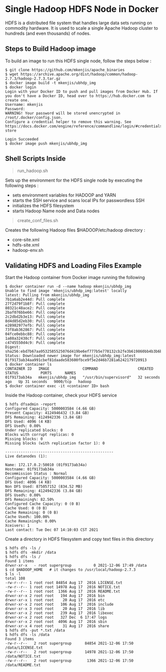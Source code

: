# Single Hadoop HDFS Node in Docker

HDFS is a distributed file system that handles large data sets running on commodity hardware. 
It is used to scale a single Apache Hadoop cluster to hundreds (and even thousands) of nodes.

## Steps to Build Hadoop image

To build an image to run this HDFS single node, follow the steps below :
```shell
$ git clone https://github.com/mkenjis/apache_binaries
$ wget https://archive.apache.org/dist/hadoop/common/hadoop-2.7.3/hadoop-2.7.3.tar.gz
$ docker image build -t mkenjis/ubhdp_img
$ docker login
Login with your Docker ID to push and pull images from Docker Hub. If you don't have a Docker ID, head over to https://hub.docker.com to create one.
Username: mkenjis
Password: 
WARNING! Your password will be stored unencrypted in /root/.docker/config.json.
Configure a credential helper to remove this warning. See
https://docs.docker.com/engine/reference/commandline/login/#credentials-store

Login Succeeded
$ docker image push mkenjis/ubhdp_img
```

## Shell Scripts Inside 

> run_hadoop.sh

Sets up the environment for the HDFS single node by executing the following steps :
- sets environment variables for HADOOP and YARN
- starts the SSH service and scans local IPs for passwordless SSH
- initializes the HDFS filesystem
- starts Hadoop Name node and Data nodes

> create_conf_files.sh

Creates the following Hadoop files $HADOOP/etc/hadoop directory :
- core-site.xml
- hdfs-site.xml
- hadoop-env.sh

## Validating HDFS and Loading Files Example

Start the Hadoop container from Docker image running the following
```shell
$ docker container run -d --name hadoop mkenjis/ubhdp_img
Unable to find image 'mkenjis/ubhdp_img:latest' locally
latest: Pulling from mkenjis/ubhdp_img
7b1a6ab2e44d: Pull complete 
27f2d79f1b8f: Pull complete 
80321c48ace2: Pull complete 
2baf076bbe66: Pull complete 
2c2dbd2b3e13: Pull complete 
8d4d85d2eb30: Pull complete 
e28982977efb: Pull complete 
73f8ab362867: Pull complete 
04fce0ebbc88: Pull complete 
1a88a32438cf: Pull complete 
c4745550d4c9: Pull complete 
Digest: sha256:ebd7b67aa9532585525076d419be6ef777b5e778132cb2fe3b619860bb4b3b6b
Status: Downloaded newer image for mkenjis/ubhdp_img:latest
01f9173ab34aa991cbef81daade583600fbce9f5e2d46b7281a6242179720913
$ docker container ls
CONTAINER ID   IMAGE               COMMAND                  CREATED          STATUS          PORTS      NAMES
01f9173ab34a   mkenjis/ubhdp_img   "/usr/bin/supervisord"   32 seconds ago   Up 31 seconds   9000/tcp   hadoop
$ docker container exec -it <container ID> bash
```

Inside the Hadoop container, check your HDFS service
```shell
$ hdfs dfsadmin -report
Configured Capacity: 5000003584 (4.66 GB)
Present Capacity: 4124946432 (3.84 GB)
DFS Remaining: 4124942336 (3.84 GB)
DFS Used: 4096 (4 KB)
DFS Used%: 0.00%
Under replicated blocks: 0
Blocks with corrupt replicas: 0
Missing blocks: 0
Missing blocks (with replication factor 1): 0

-------------------------------------------------
Live datanodes (1):

Name: 172.17.0.2:50010 (01f9173ab34a)
Hostname: 01f9173ab34a
Decommission Status : Normal
Configured Capacity: 5000003584 (4.66 GB)
DFS Used: 4096 (4 KB)
Non DFS Used: 875057152 (834.52 MB)
DFS Remaining: 4124942336 (3.84 GB)
DFS Used%: 0.00%
DFS Remaining%: 82.50%
Configured Cache Capacity: 0 (0 B)
Cache Used: 0 (0 B)
Cache Remaining: 0 (0 B)
Cache Used%: 100.00%
Cache Remaining%: 0.00%
Xceivers: 1
Last contact: Tue Dec 07 14:10:03 CST 2021
```

Create a directory in HDFS filesystem and copy text files in this directory
```shell
$ hdfs dfs -ls /
$ hdfs dfs -mkdir /data
$ hdfs dfs -ls /
Found 1 items
drwxr-xr-x   - root supergroup          0 2021-12-06 17:49 /data
$ cd $HADOOP_HOME   # it changes to /usr/local/hadoop-2.7.3
$ ls -l
total 108
-rw-r--r-- 1 root root 84854 Aug 17  2016 LICENSE.txt
-rw-r--r-- 1 root root 14978 Aug 17  2016 NOTICE.txt
-rw-r--r-- 1 root root  1366 Aug 17  2016 README.txt
drwxr-xr-x 2 root root   194 Aug 17  2016 bin
drwxr-xr-x 1 root root    20 Aug 17  2016 etc
drwxr-xr-x 2 root root   106 Aug 17  2016 include
drwxr-xr-x 3 root root    20 Aug 17  2016 lib
drwxr-xr-x 2 root root   239 Aug 17  2016 libexec
drwxr-xr-x 2 root root   327 Dec  6 17:47 logs
drwxr-xr-x 2 root root  4096 Aug 17  2016 sbin
drwxr-xr-x 4 root root    31 Aug 17  2016 share
$ hdfs dfs -put *.txt /data
$ hdfs dfs -ls /data
Found 3 items
-rw-r--r--   2 root supergroup      84854 2021-12-06 17:50 /data/LICENSE.txt
-rw-r--r--   2 root supergroup      14978 2021-12-06 17:50 /data/NOTICE.txt
-rw-r--r--   2 root supergroup       1366 2021-12-06 17:50 /data/README.txt
```